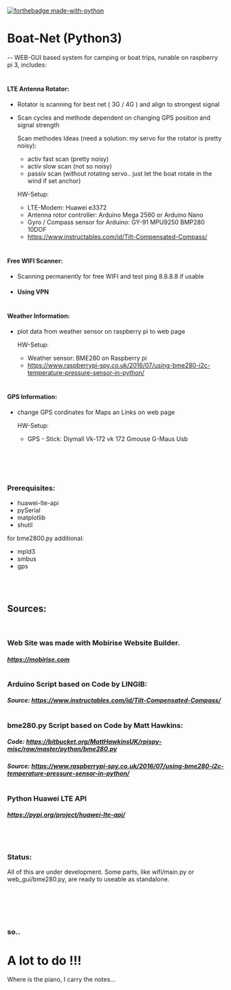 [![forthebadge made-with-python](http://ForTheBadge.com/images/badges/made-with-python.svg)](https://www.python.org/)
# Boat-Net (Python3)
--
WEB-GUI based system for camping or boat trips, runable on raspberry pi 3, includes:
#
#### LTE Antenna Rotator:
- Rotator is scanning for best net ( 3G / 4G ) and align to strongest signal
- Scan cycles and methode dependent on changing GPS position and signal strength

  Scan methodes Ideas (need a solution: my servo for the rotator is pretty noisy):
  - activ fast scan (pretty noisy)
  - activ slow scan (not so noisy)
  - passiv scan (without rotating servo.. just let the boat rotate in the wind if set anchor)

  HW-Setup:
  - LTE-Modem: Huawei e3372
  - Antenna rotor controller: Arduino Mega 2560 or Arduino Nano
  - Gyro / Compass sensor for Arduino: GY-91 MPU9250 BMP280 10DOF 
  - https://www.instructables.com/id/Tilt-Compensated-Compass/
#
#### Free WIFI Scanner:
- Scanning permanently for free WIFI and test ping 8.8.8.8 if usable
- #### Using VPN
#
#### Weather Information:
- plot data from weather sensor on raspberry pi to web page

  HW-Setup:
  - Weather sensor: BME280 on Raspberry pi
  - https://www.raspberrypi-spy.co.uk/2016/07/using-bme280-i2c-temperature-pressure-sensor-in-python/


#
#### GPS Information:
- change GPS cordinates for Maps an Links on web page

  HW-Setup:
  - GPS - Stick: Diymall Vk-172 vk 172 Gmouse G-Maus Usb
#
<br/><br/>

### Prerequisites:
- huawei-lte-api
- pySerial
- matplotlib
- shutil

for bme2800.py additional:
- mpld3
- smbus
- gps

<br/><br/>
## Sources:
<br/>

### Web Site was made with Mobirise Website Builder.
##### https://mobirise.com
#

### Arduino Script based on Code by LINGIB:
##### Source: https://www.instructables.com/id/Tilt-Compensated-Compass/
#

### bme280.py Script  based on Code by Matt Hawkins:
##### Code: https://bitbucket.org/MattHawkinsUK/rpispy-misc/raw/master/python/bme280.py  
##### Source:  https://www.raspberrypi-spy.co.uk/2016/07/using-bme280-i2c-temperature-pressure-sensor-in-python/
#

### Python Huawei LTE API
##### https://pypi.org/project/huawei-lte-api/
<br/>

#
### Status:
All of this are under development.
Some parts, like wifi/main.py 
or web_gui/bme280.py, are ready to useable as standalone.
</br>

<br/><br/><br/>
#
#
### so..
# A lot to do !!!
Where is the piano, I carry the notes...



